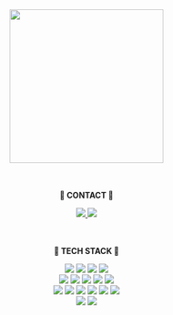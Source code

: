 <div align="center">
    <img src="https://github.com/hayuri90/hayuri90/assets/121767145/25e7b73d-c996-4795-bfd2-1d14b5479a62" height="270">
</div>
<br/><br/>
<div align="center">
    <div>
        <p><b>💛 CONTACT 💛</b></p>
        <a href="https://github.com/hayuri90">
            <img src="https://hits.seeyoufarm.com/api/count/incr/badge.svg?url=https%3A%2F%2Fgithub.com%2Fhayuri90&count_bg=%23000000&title_bg=%23000000&icon=github.svg&icon_color=%23E7E7E7&title=GitHub&edge_flat=false)"/>
        </a>
        <a href="mailto:hayuri90@gmail.com">
            <img src="https://img.shields.io/badge/Gmail-d14836?style=flat-square&logo=Gmail&logoColor=white&link=mailto:hayuri90@gmail.com" style="height : auto;"/>
        </a>
    </div>
    <br/><br/>
    <div>
        <p><b>💛 TECH STACK 💛</b></p>
        <img src="https://img.shields.io/badge/Java-007396?style=flat-square&logo=Conda-Forge&logoColor=white"/>
        <img src="https://img.shields.io/badge/JavaScript-F7DF1E?style=flat-square&logo=JavaScript&logoColor=white"/>
        <img src="https://img.shields.io/badge/HTML5-E34F26?style=flat-square&logo=HTML5&logoColor=white"/>
        <img src="https://img.shields.io/badge/CSS3-1572B6?style=flat-square&logo=CSS3&logoColor=white"/>
        <br/>
        <img src="https://img.shields.io/badge/Spring-6DB33F?style=flat-square&logo=Spring&logoColor=white"/>
        <img src="https://img.shields.io/badge/springboot-6DB33F?style=flat-square&logo=Spring&logoColor=white"/>
        <img src="https://img.shields.io/badge/Mybatis-000000?style=flat-square&logo=Fluentd&logoColor=white"/>
        <img src="https://img.shields.io/badge/jQuery-0769AD?style=flat-square&logo=jQuery&logoColor=white"/>
        <img src="https://img.shields.io/badge/Bootstrap-7952B3?style=flat-square&logo=Bootstrap&logoColor=white"/>
        <br/>
        <img src="https://img.shields.io/badge/Eclipse%20IDE-2C2255?style=flat-square&logo=EclipseIDE&logoColor=white"/>
        <img src="https://img.shields.io/badge/Visual Studio Code-007ACC?style=flat-square&logo=Visual Studio Code&logoColor=white"/>
        <img src="https://img.shields.io/badge/Git-F05032?style=flat-square&logo=git&logoColor=white"/>
        <img src="https://img.shields.io/badge/GitHub-181717?style=flat-square&logo=GitHub&logoColor=white"/>
        <img src="https://img.shields.io/badge/Notion-333317?style=flat-square&logo=Notion&logoColor=white"/>
        <img src="https://img.shields.io/badge/Tomcat-F8DC75?style=flat-square&logo=ApacheTomcat&logoColor=white" />
        <br/>
        <img src="https://img.shields.io/badge/Oracle-F80000?style=flat-square&logo=Oracle&logoColor=white"/>
        <img src="https://img.shields.io/badge/mysql-4479A1?style=flat-square&logo=Fluentd&logoColor=white"/>
        <br/><br/>
    </div>
</div>
